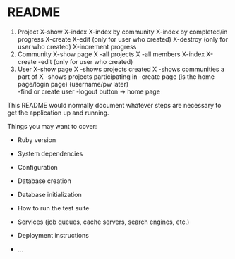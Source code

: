 # README

1) Project
	X-show
	X-index
	X-index by community
	X-index by completed/in progress
	X-create
	X-edit (only for user who created)
	X-destroy (only for user who created)
	X-increment progress
2) Community
	X-show page
	X	-all projects
	X	-all members
	X-index 
	X-create
	-edit (only for user who created)
3) User
	X-show page
    X    -shows projects created
    X    -shows communities a part of
    X    -shows projects participating in 
	-create page (is the home page/login page) (username/pw later)  
        -find or create user
    -logout button -> home page
	








This README would normally document whatever steps are necessary to get the
application up and running.

Things you may want to cover:

* Ruby version

* System dependencies

* Configuration

* Database creation

* Database initialization

* How to run the test suite

* Services (job queues, cache servers, search engines, etc.)

* Deployment instructions

* ...
